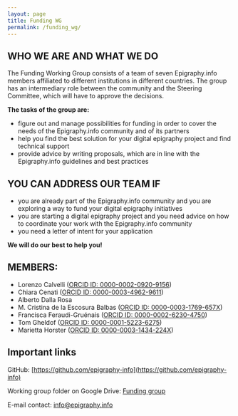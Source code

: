 ```yaml
---
layout: page
title: Funding WG
permalink: /funding_wg/
---
```


## WHO WE ARE AND WHAT WE DO

The Funding Working Group consists of a team of seven Epigraphy.info members affiliated to different institutions in different countries. The group has an intermediary role between the community and the Steering Committee, which will have to approve the decisions.

**The tasks of the group are:**

* figure out and manage possibilities for funding in order to cover the needs of the Epigraphy.info community and of its partners
* help you find the best solution for your digital epigraphy project and find technical support
* provide advice by writing proposals, which are in line with the Epigraphy.info guidelines and best practices

## YOU CAN ADDRESS OUR TEAM IF
* you are already part of the Epigraphy.info community and you are exploring a way to fund your digital epigraphy initiatives
* you are starting a digital epigraphy project and you need advice on how to coordinate your work with the Epigraphy.info community
* you need a letter of intent for your application

**We will do our best to help you!**

## MEMBERS:

* Lorenzo Calvelli (<a href="https://orcid.org/0000-0002-0920-9156" target="blank">ORCID ID: 0000-0002-0920-9156</a>)
* Chiara Cenati (<a href="https://orcid.org/0000-0003-4962-9611" target="blank">ORCID ID: 0000-0003-4962-9611</a>)
* Alberto Dalla Rosa
* M. Cristina de la Escosura Balbas (<a href="https://orcid.org/0000-0003-1769-657X" target="blank">ORCID ID: 0000-0003-1769-657X</a>)
* Francisca Feraudi-Gruénais (<a href="https://orcid.org/0000-0002-6230-4750" target="blank">ORCID ID: 0000-0002-6230-4750</a>)
* Tom Gheldof (<a href="https://orcid.org/0000-0001-5223-6275" target="blank">ORCID ID: 0000-0001-5223-6275</a>)
* Marietta Horster (<a href="https://orcid.org/0000-0003-1434-224X" target="blank">ORCID ID: 0000-0003-1434-224X</a>)

## Important links

GitHub: [https://github.com/epigraphy-info](https://github.com/epigraphy-info)

Working group folder on Google Drive: <a href="https://drive.google.com/drive/folders/1ZgiUkQWzJ-MKT-dNkXGJNanl0moA2uz9" target="blank">Funding group</a>

E-mail contact: [info@epigraphy.info](mailto:info@epigraphy.info)
